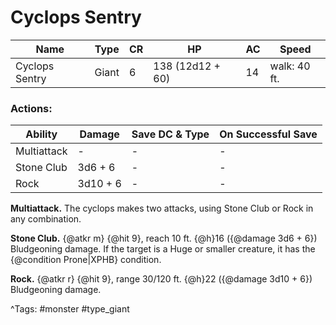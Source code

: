 # Cyclops Sentry

| Name | Type | CR | HP | AC | Speed |
|------|------|----|----|----|-------|
| Cyclops Sentry | Giant | 6 | 138 (12d12 + 60) | 14 | walk: 40 ft. |

### Actions:

| Ability | Damage | Save DC & Type | On Successful Save |
|---------|--------|----------------|--------------------|
| Multiattack | - | - | - |
| Stone Club | 3d6 + 6 | - | - |
| Rock | 3d10 + 6 | - | - |


**Multiattack.** The cyclops makes two attacks, using Stone Club or Rock in any combination.

**Stone Club.** {@atkr m} {@hit 9}, reach 10 ft. {@h}16 ({@damage 3d6 + 6}) Bludgeoning damage. If the target is a Huge or smaller creature, it has the {@condition Prone|XPHB} condition.

**Rock.** {@atkr r} {@hit 9}, range 30/120 ft. {@h}22 ({@damage 3d10 + 6}) Bludgeoning damage.

^Tags: #monster #type_giant